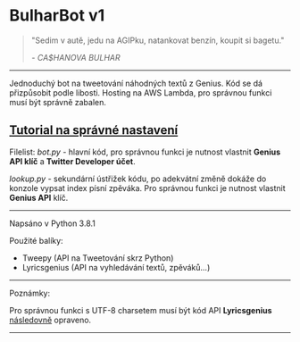 # BulharBot v1

> "Sedim v autě, jedu na AGIPku, natankovat benzín, koupit si bagetu."
>
> *- CA$HANOVA BULHAR*
---

Jednoduchý bot na tweetování náhodných textů z Genius. Kód se dá přizpůsobit podle libosti. Hosting na AWS Lambda, pro správnou funkci musí být správně zabalen.

[Tutorial na správné nastavení](https://docs.aws.amazon.com/lambda/latest/dg/lambda-python-how-to-create-deployment-package.html#python-package-venv)
---

Filelist:
*bot.py* - hlavní kód, pro správnou funkci je nutnost vlastnit **Genius API klíč** a **Twitter Developer účet**.

*lookup.py* - sekundární ústřižek kódu, po adekvátní změně dokáže do konzole vypsat index písní zpěváka. Pro správnou funkci je nutnost vlastnit **Genius API** klíč.

---

Napsáno v Python 3.8.1

Použité balíky:

* Tweepy (API na Tweetování skrz Python)
* Lyricsgenius (API na vyhledávání textů, zpěváků...)

---

Poznámky:

Pro správnou funkci s UTF-8 charsetem musí být kód API **Lyricsgenius** [následovně](https://github.com/johnwmillr/LyricsGenius/pull/126/files) opraveno.

---
